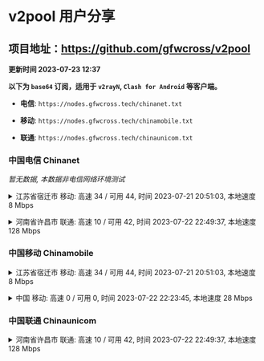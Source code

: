 # v2pool 用户分享
## 项目地址：<https://github.com/gfwcross/v2pool>
**更新时间 2023-07-23 12:37**


**以下为 `base64` 订阅，适用于 `v2rayN`, `Clash for Android` 等客户端。**

- **电信**: `https://nodes.gfwcross.tech/chinanet.txt`

- **移动**: `https://nodes.gfwcross.tech/chinamobile.txt`

- **联通**: `https://nodes.gfwcross.tech/chinaunicom.txt`


### 中国电信 Chinanet
<i>暂无数据, 本数据非电信网络环境测试</i>
<details><summary>江苏省宿迁市 移动: 高速 34 / 可用 44, 时间 2023-07-21 20:51:03, 本地速度 8 Mbps</summary><p>可用节点订阅：https://transfer.sh/CEf5GB4DAs/running.txt<br>高速节点订阅：https://transfer.sh/hoEfvapzSf/good.txt<br>低延迟节点订阅：https://transfer.sh/7GKFJkGHow/low_delay.txt</p></details>
<p></p><details><summary>河南省许昌市 联通: 高速 10 / 可用 42, 时间 2023-07-22 22:49:37, 本地速度 128 Mbps</summary><p>可用节点订阅：https://transfer.sh/nj9BAqzNA8/running.txt<br>高速节点订阅：https://transfer.sh/hlb5piB2HW/good.txt<br>低延迟节点订阅：https://transfer.sh/dQ2im3Y19U/low_delay.txt</p></details>
<p></p>

### 中国移动 Chinamobile
<details><summary>江苏省宿迁市 移动: 高速 34 / 可用 44, 时间 2023-07-21 20:51:03, 本地速度 8 Mbps</summary><p>可用节点订阅：https://transfer.sh/CEf5GB4DAs/running.txt<br>高速节点订阅：https://transfer.sh/hoEfvapzSf/good.txt<br>低延迟节点订阅：https://transfer.sh/7GKFJkGHow/low_delay.txt</p></details>
<p></p><details><summary>中国 移动: 高速 0 / 可用 0, 时间 2023-07-22 22:23:45, 本地速度 28 Mbps</summary><p>可用节点订阅：https://transfer.sh/e9eAlLKMUA/running.txt<br>高速节点订阅：https://transfer.sh/wAxxiUwmAj/good.txt<br>低延迟节点订阅：https://transfer.sh/R5qen1yRTh/low_delay.txt</p></details>
<p></p>

### 中国联通 Chinaunicom
<details><summary>河南省许昌市 联通: 高速 10 / 可用 42, 时间 2023-07-22 22:49:37, 本地速度 128 Mbps</summary><p>可用节点订阅：https://transfer.sh/nj9BAqzNA8/running.txt<br>高速节点订阅：https://transfer.sh/hlb5piB2HW/good.txt<br>低延迟节点订阅：https://transfer.sh/dQ2im3Y19U/low_delay.txt</p></details>
<p></p>